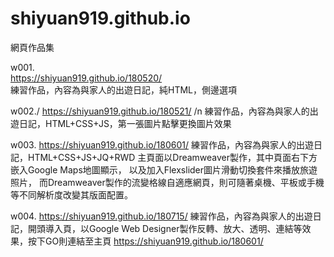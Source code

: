 # shiyuan919.github.io
網頁作品集

w001.<br>
https://shiyuan919.github.io/180520/<br> 
練習作品，內容為與家人的出遊日記，純HTML，側邊選項<br>

w002./
https://shiyuan919.github.io/180521/ /n
練習作品，內容為與家人的出遊日記，HTML+CSS+JS，第一張圖片點擊更換圖片效果

w003.
https://shiyuan919.github.io/180601/
練習作品，內容為與家人的出遊日記，HTML+CSS+JS+JQ+RWD
主頁面以Dreamweaver製作，其中頁面右下方嵌入Google Maps地圖顯示， 以及加入Flexslider圖片滑動切換套件來播放旅遊照片， 而Dreamweaver製作的流變格線自適應網頁，則可隨著桌機、平板或手機等不同解析度改變其版面配置。

w004.
https://shiyuan919.github.io/180715/
練習作品，內容為與家人的出遊日記，開頭導入頁，以Google Web Designer製作反轉、放大、透明、連結等效果，按下GO則連結至主頁 https://shiyuan919.github.io/180601/
